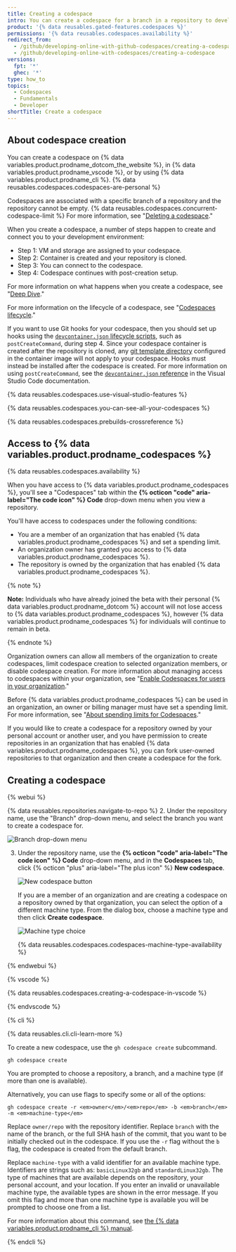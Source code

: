 ```yaml
---
title: Creating a codespace
intro: You can create a codespace for a branch in a repository to develop online.
product: '{% data reusables.gated-features.codespaces %}'
permissions: '{% data reusables.codespaces.availability %}'
redirect_from:
  - /github/developing-online-with-github-codespaces/creating-a-codespace
  - /github/developing-online-with-codespaces/creating-a-codespace
versions:
  fpt: '*'
  ghec: '*'
type: how_to
topics:
  - Codespaces
  - Fundamentals
  - Developer
shortTitle: Create a codespace
---
```


## About codespace creation

You can create a codespace on {% data variables.product.prodname_dotcom_the_website %}, in {% data variables.product.prodname_vscode %}, or by using {% data variables.product.prodname_cli %}. {% data reusables.codespaces.codespaces-are-personal %}

Codespaces are associated with a specific branch of a repository and the repository cannot be empty. {% data reusables.codespaces.concurrent-codespace-limit %} For more information, see "[Deleting a codespace](/github/developing-online-with-codespaces/deleting-a-codespace)."


When you create a codespace, a number of steps happen to create and connect you to your development environment:

- Step 1: VM and storage are assigned to your codespace.
- Step 2: Container is created and your repository is cloned.
- Step 3: You can connect to the codespace.
- Step 4: Codespace continues with post-creation setup.

For more information on what happens when you create a codespace, see "[Deep Dive](/codespaces/getting-started/deep-dive)."

For more information on the lifecycle of a codespace, see "[Codespaces lifecycle](/codespaces/developing-in-codespaces/codespaces-lifecycle)."

If you want to use Git hooks for your codespace, then you should set up hooks using the [`devcontainer.json` lifecycle scripts](https://code.visualstudio.com/docs/remote/devcontainerjson-reference#_lifecycle-scripts), such as `postCreateCommand`, during step 4. Since your codespace container is created after the repository is cloned, any [git template directory](https://git-scm.com/docs/git-init#_template_directory) configured in the container image will not apply to your codespace. Hooks must instead be installed after the codespace is created. For more information on using `postCreateCommand`, see the [`devcontainer.json` reference](https://code.visualstudio.com/docs/remote/devcontainerjson-reference#_devcontainerjson-properties) in the Visual Studio Code documentation.

{% data reusables.codespaces.use-visual-studio-features %}

{% data reusables.codespaces.you-can-see-all-your-codespaces %}

{% data reusables.codespaces.prebuilds-crossreference %}

## Access to {% data variables.product.prodname_codespaces %}

{% data reusables.codespaces.availability %}

When you have access to {% data variables.product.prodname_codespaces %}, you'll see a "Codespaces" tab within the **{% octicon "code" aria-label="The code icon" %} Code** drop-down menu when you view a repository.

You'll have access to codespaces under the following conditions:

* You are a member of an organization that has enabled {% data variables.product.prodname_codespaces %} and set a spending limit.
* An organization owner has granted you access to {% data variables.product.prodname_codespaces %}.
* The repository is owned by the organization that has enabled {% data variables.product.prodname_codespaces %}.

{% note %}

**Note:** Individuals who have already joined the beta with their personal {% data variables.product.prodname_dotcom %} account will not lose access to {% data variables.product.prodname_codespaces %}, however {% data variables.product.prodname_codespaces %} for individuals will continue to remain in beta.

{% endnote %}

Organization owners can allow all members of the organization to create codespaces, limit codespace creation to selected organization members, or disable codespace creation. For more information about managing access to codespaces within your organization, see "[Enable Codespaces for users in your organization](/codespaces/managing-codespaces-for-your-organization/enabling-codespaces-for-your-organization#enable-codespaces-for-users-in-your-organization)."

Before {% data variables.product.prodname_codespaces %} can be used in an organization, an owner or billing manager must have set a spending limit. For more information, see "[About spending limits for Codespaces](/billing/managing-billing-for-github-codespaces/managing-spending-limits-for-codespaces#about-spending-limits-for-codespaces)."

If you would like to create a codespace for a repository owned by your personal account or another user, and you have permission to create repositories in an organization that has enabled {% data variables.product.prodname_codespaces %}, you can fork user-owned repositories to that organization and then create a codespace for the fork. 

## Creating a codespace

{% webui %}

{% data reusables.repositories.navigate-to-repo %}
2. Under the repository name, use the "Branch" drop-down menu, and select the branch you want to create a codespace for.

   ![Branch drop-down menu](/assets/images/help/codespaces/branch-drop-down.png)

3. Under the repository name, use the **{% octicon "code" aria-label="The code icon" %} Code** drop-down menu, and in the **Codespaces** tab, click {% octicon "plus" aria-label="The plus icon" %} **New codespace**.

   ![New codespace button](/assets/images/help/codespaces/new-codespace-button.png)

   If you are a member of an organization and are creating a codespace on a repository owned by that organization, you can select the option of a different machine type. From the dialog box, choose a machine type and then click **Create codespace**.

   ![Machine type choice](/assets/images/help/codespaces/choose-custom-machine-type.png)

   {% data reusables.codespaces.codespaces-machine-type-availability %}

{% endwebui %}
   
{% vscode %}

{% data reusables.codespaces.creating-a-codespace-in-vscode %}

{% endvscode %}
   
{% cli %}

{% data reusables.cli.cli-learn-more %}

To create a new codespace, use the `gh codespace create` subcommand. 

```shell
gh codespace create 
```

You are prompted to choose a repository, a branch, and a machine type (if more than one is available).

Alternatively, you can use flags to specify some or all of the options:

```shell
gh codespace create -r <em>owner</em>/<em>repo</em> -b <em>branch</em> -m <em>machine-type</em> 
```

Replace `owner/repo` with the repository identifier. Replace `branch` with the name of the branch, or the full SHA hash of the commit, that you want to be initially checked out in the codespace. If you use the `-r` flag without the `b` flag, the codespace is created from the default branch.

Replace `machine-type` with a valid identifier for an available machine type. Identifiers are strings such as: `basicLinux32gb` and `standardLinux32gb`. The type of machines that are available depends on the repository, your personal account, and your location. If you enter an invalid or unavailable machine type, the available types are shown in the error message. If you omit this flag and more than one machine type is available you will be prompted to choose one from a list.

For more information about this command, see [the {% data variables.product.prodname_cli %} manual](https://cli.github.com/manual/gh_codespace_create).

{% endcli %}
